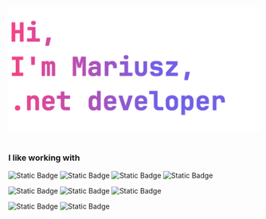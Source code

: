 ![Image Alt text](/gradient-Text.png)

#
### I like working with

![Static Badge](https://img.shields.io/badge/.NET-%237160e8?style=for-the-badge)
![Static Badge](https://img.shields.io/badge/C%23-%237160e8?style=for-the-badge)
![Static Badge](https://img.shields.io/badge/ASP%20.NET%20Core-%23fa4284?style=for-the-badge)
![Static Badge](https://img.shields.io/badge/WPF-%23fa4284?style=for-the-badge)

![Static Badge](https://img.shields.io/badge/SQL-%237160e8?style=for-the-badge)
![Static Badge](https://img.shields.io/badge/PostgreSQL-%237160e8?style=for-the-badge)
![Static Badge](https://img.shields.io/badge/MS%20SQL-%23fa4284?style=for-the-badge)

![Static Badge](https://img.shields.io/badge/GIT-%237160e8?style=for-the-badge)
![Static Badge](https://img.shields.io/badge/JIRA-%237160e8?style=for-the-badge)

<br />
